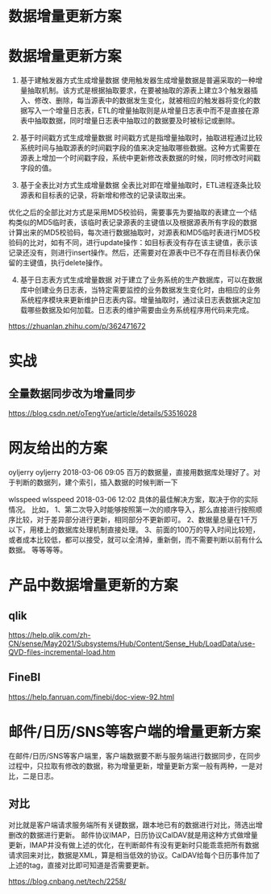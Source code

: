 # 数据增量更新方案

# 数据增量更新方案

1. 基于建触发器方式生成增量数据
使用触发器生成增量数据是普遍采取的一种增量抽取机制。该方式是根据抽取要求，在要被抽取的源表上建立3个触发器插入、修改、删除，每当源表中的数据发生变化，就被相应的触发器将变化的数据写入一个增量日志表，ETL的增量抽取则是从增量日志表中而不是直接在源表中抽取数据，同时增量日志表中抽取过的数据要及时被标记或删除。

2. 基于时间戳方式生成增量数据
时间戳方式是指增量抽取时，抽取进程通过比较系统时间与抽取源表的时间戳字段的值来决定抽取哪些数据。这种方式需要在源表上增加一个时间戳字段，系统中更新修改表数据的时候，同时修改时间戳字段的值。

3. 基于全表比对方式生成增量数据
全表比对即在增量抽取时，ETL进程逐条比较源表和目标表的记录，将新增和修改的记录读取出来。

优化之后的全部比对方式是采用MD5校验码，需要事先为要抽取的表建立一个结构类似的MD5临时表，该临时表记录源表的主键值以及根据源表所有字段的数据计算出来的MD5校验码，每次进行数据抽取时，对源表和MD5临时表进行MD5校验码的比对，如有不同，进行update操作：如目标表没有存在该主键值，表示该记录还没有，则进行insert操作。然后，还需要对在源表中已不存在而目标表仍保留的主键值，执行delete操作。

4. 基于日志表方式生成增量数据
对于建立了业务系统的生产数据库，可以在数据库中创建业务日志表，当特定需要监控的业务数据发生变化时，由相应的业务系统程序模块来更新维护日志表内容。增量抽取时，通过读日志表数据决定加载哪些数据及如何加载。日志表的维护需要由业务系统程序用代码来完成。

https://zhuanlan.zhihu.com/p/362471672

# 实战

## 全量数据同步改为增量同步

https://blog.csdn.net/oTengYue/article/details/53516028

# 网友给出的方案
oyljerry
oyljerry 2018-03-06 09:05
百万的数据量，直接用数据库处理好了。对于判断的数据列，建个索引，插入数据的时候判断一下


wlsspeed
wlsspeed 2018-03-06 12:02
具体的最佳解决方案，取决于你的实际情况。
比如，
1、第二次导入时能够按照第一次的顺序导入，那么直接进行按照顺序比较，对于差异部分进行更新，相同部分不更新即可。
2、数据量总量在1千万以下，用楼上的数据库处理机制直接处理。
3、前面的100万的导入时间比较短，或者成本比较低，都可以接受，就可以全清掉，重新倒，而不需要判断以前有什么数据。
等等等等。


# 产品中数据增量更新的方案

## qlik

https://help.qlik.com/zh-CN/sense/May2021/Subsystems/Hub/Content/Sense_Hub/LoadData/use-QVD-files-incremental-load.htm

## FineBI

https://help.fanruan.com/finebi/doc-view-92.html

# 邮件/日历/SNS等客户端的增量更新方案

在邮件/日历/SNS等客户端里，客户端数据要不断与服务端进行数据同步，在同步过程中，只拉取有修改的数据，称为增量更新，增量更新方案一般有两种，一是对比，二是日志。

## 对比
对比就是客户端请求服务端所有关键数据，跟本地已有的数据进行对比，筛选出增删改的数据进行更新。
邮件协议IMAP，日历协议CalDAV就是用这种方式做增量更新，IMAP并没有做上述的优化，在判断邮件有没有更新时只能乖乖把所有数据请求回来对比，数据是XML，算是相当低效的协议。CalDAV给每个日历事件加了上述的tag，直接对比即可知道是否需要更新。



https://blog.cnbang.net/tech/2258/